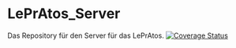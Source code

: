 # LePrAtos_Server
Das Repository für den Server für das LePrAtos.
[![Coverage Status](https://coveralls.io/repos/PascalHonegger/LePrAtos_Server/badge.svg?branch=master&service=github)](https://coveralls.io/github/PascalHonegger/LePrAtos_Server?branch=master)

